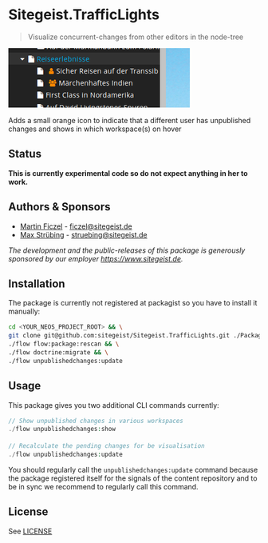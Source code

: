 # Sitegeist.TrafficLights

> Visualize concurrent-changes from other editors in the node-tree


![example](./Example/example.png "example")

Adds a small orange icon to indicate that a different user has unpublished 
changes and shows in which workspace(s) on hover


## Status

**This is currently experimental code so do not expect anything in her to work.**

## Authors & Sponsors

* [Martin Ficzel](https://github.com/mficzel) - ficzel@sitegeist.de
* [Max Strübing](https://github.com/mstruebing/) - struebing@sitegeist.de

*The development and the public-releases of this package is generously sponsored by our employer https://www.sitegeist.de.*

## Installation

The package is currently not registered at packagist so you have to install it manually:

```sh
cd <YOUR_NEOS_PROJECT_ROOT> && \
git clone git@github.com:sitegeist/Sitegeist.TrafficLights.git ./Packages/Application/Sitegeist.TrafficLights && \
./flow flow:package:rescan && \
./flow doctrine:migrate && \
./flow unpublishedchanges:update
```

## Usage

This package gives you two additional CLI commands currently:

```php
// Show unpublished changes in various workspaces
./flow unpublishedchanges:show                  
                                         
// Recalculate the pending changes for be visualisation
./flow unpublishedchanges:update                
```

You should regularly call the `unpublishedchanges:update` command because
the package registered itself for the signals of the content repository
and to be in sync we recommend to regularly call this command.

## License

See [LICENSE](./LICENSE)
